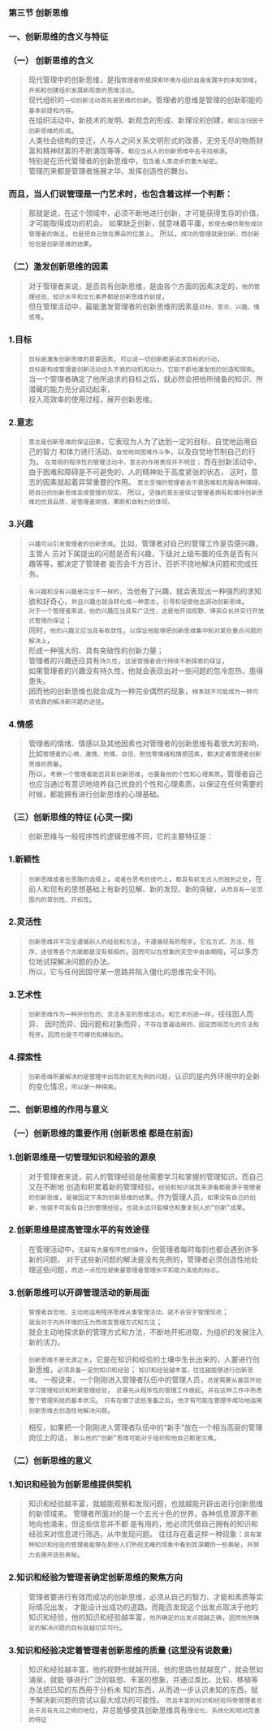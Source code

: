 ### 第三节 创新思维
### 一、创新思维的含义与特征
### （一） 创新思维的含义
>   现代管理中的创新思维，是指`管理者积极探索环境与组织自身发展中的未知领域`，`开拓和创建组织发展新局面的思维活动`。           
现代组织的`一切创新活动首先是思维的创新`，管理者的思维是管理的创新职能的`基本前提和内容`。           
在组织活动中，新技术的发明、新观念的形成、新理论的创建，`都应当归因于创新思维的形成`。           
人类社会结构的变迁，人与人之间关系文明形式的改善，无穷无尽的物质财富和精神财富的不断涌现等等，`都应当从人的创新思维中去寻找根源`。           
特别是在历代管理者的创新思维中，`包含着人类进步的重大秘密`。           
管理历来都是管理者施展才华、发挥创造性的舞台。           

### 而且，当人们说管理是一门艺术时，也包含着这样一个判断：
>   那就是说，在这个领域中，必须不断地进行创新，才可能获得生存的价值，才可能取得成功的机会。
如果缺乏创新，就意味着平庸，`即使去模仿那些成功管理者的做法`，`也是把自己放在赝品的位置上`。
所以，`成功的管理就是创新，而创新恰恰是创新思维的结果`。

### （二）激发创新思维的因素
>   对于管理者来说，是否具有创新思维，是由各个方面的因素决定的，`他的管理经验、知识水平和文化素养都是创新思维的前提`，        
但在管理活动中，最能激发管理者的创新思维的因素是`目标、意志、兴趣、情感等`。

### 1.目标
>   `目标是激发创新思维的首要因素`，`可以说一切创新都是追求目标的行动`，               
`目标是构成管理者创新活动经久不衰的动机和动力，它能不断地激发他的创造和探索`。               
当一个管理者确定了他所追求的目标之后，就必然会把他所储备的知识、所潜藏的能力充分调动起来，       
投入高效率的使用过程，展开创新思维。               

### 2.意志
>   `意志是创新思维的保证因素`，它表现为人为了达到一定的目标，自觉地运用自己的智力
和体力进行活动，`自觉地同困难作斗争`，以及自觉地节制自己的行为。
`在常规的程序性的管理活动中，意志的作用表现并不明显；`
而在创新活动中，由于困难和障碍是不可避免的，人的精神处于高度紧张的状态，
这时，意志的因素就起着异常重要的作用。
`意志坚强的管理者会不畏困难和克服各种障碍，把自己的创新思维变成管理的现实。`
所以，`坚强的意志是保证管理者拥有和维持创新思维的优良品质，是管理者顽强、果断和自制力的体现。`

### 3.兴趣
>   `兴趣可以引发管理者的创新思维`。比如，管理者对自己的管理工作是否感兴趣，主管人
员对下属提出的问题是否有兴趣，下级对上级布置的任务是否有兴趣等等，都决定了管理者
能否会千方百计、百折不挠地解决问题和完成任务。

>   `有兴趣和没有兴趣是完全不一样的`，当他有了兴趣，就会表现出一种强烈的求知欲和好奇心，`并且兴趣也就会转化成一种意志`，`引导和促使他去调动创新思维`。       
`对于一个管理者来说，他的兴趣应当具有广泛性，这是他开阔视野、博采众长并实行开放式管理的保证`；       
同时，`他的兴趣又应当具有收敛性`，`以保证他能够把创新思维集中到对某些重点问题的解决上`，       
形成一种强大的、具有突破性的创新力量；       
管理者的兴趣还应具有`持久性`，`这是管理者进行持续不断探索的保证`，       
如果管理者的兴趣没有持久性，他就会表现出对一些问题的忽冷忽热、患得患失。       
因而他的创新思维也就会成为一种完全偶然的现象，`根本就不可能成为一种可资依靠的解决新问题的途径`。       

### 4.情感
>   管理者的情绪、情感以及其他因素也对管理者的创新思维有着很大的影响，比如`管理者的心境、激情、热情、自信、胆怯等情绪和情感因素`，`都决定着管理者创新思维的质量`。           
所以，`考察一个管理者能否具有创新思维`，`也要看他的个性和心理素质`。管理者自己也应当通过有意识地培养自己优良的个性和心理素质，以保证在任何需要的时候，都能拥有进行创新思维的心理基础。       

### （三）创新思维的特征 (心灵一探)
>   创新思维与一般程序性的逻辑思维不同，它的主要特征是：
### 1.新颖性
>   `创新思维或者在思路的选择上`，`或者在思考的技巧上`，`都具有前无古人的独到之处`，在
前人和现有的思想基础上有新的见解、新的发现、新的突破，`从而具有一定范围内的首创性、开拓性`。

### 2.灵活性
>   `创新思维并不完全遵循别人的经验和方法`，`不遵循现有的程序`，`它在方式、方法、程序、途径等各个方面都是没有框框的`，`因而可以在想象的天空中自由翱翔`，可以多方位地试探解决问题的办法。        
所以，它与任何因固守某一思路并陷入僵化的思维完全不同。        

### 3.艺术性
>   `创新思维作为一种开创性的、灵活多变的思维活动`，`和艺术创造一样`，往往因人而异、
因时而异、因问题和对象而异，`不存在普遍适用的、固定而规范化的方法和程序`，`因而也是不可模仿和模拟的`。

### 4.探索性
>   `创新思维所要解决的是管理中出现的前无先例的问题`，认识的是内外环境中的全新的变化情况，`所以是一种探索`。

### 二、创新思维的作用与意义
### （一）创新思维的重要作用 (创新思维 都是在前面)
### 1.创新思维是一切管理知识和经验的源泉
>   对于管理者来说，前人的管理经验是他需要学习和掌握的管理知识，而自己又在不断地
创造和积累着新的管理经验。`经验和知识就其来源看都是源于管理者的创新思维`，`是被固定下来的创新思维的结果`。作为管理人员，`如果没有自己的创新，他就不可能有自己的管理经验`，`也就永远只能模仿和重复别人的“创新”成果`。

### 2.创新思维是提高管理水平的有效途径
>   在管理活动中，`无疑有大量程序性的操作`，但管理者每时每刻也都会遇到许多新的问题。
对于这些新问题的解决是没有先例的，管理者必须创造性地处理这些问题，`而这一点恰恰是衡量管理者管理水平和能力高低的标志`。

### 3.创新思维可以开辟管理活动的新局面
>   `管理者自觉地、主动地运用程序思维从事管理活动，就不会安于管理现状`；         
`就会对于内外环境的压力而改变管理方式和方法`；         
就会主动地探求新的管理方式和方法，不断地开拓进取，为组织的发展注入新的活力。         

>   `创新思维不是无源之水`，它是在知识和经验的土壤中生长出来的，人要进行创新思维，`必须具备一定的知识和经验`；
`知识和经验越丰富，往往越能够进行创新思维`。
一般说来，一个刚刚进入管理者队伍中的管理人员，`总是需要从基层开始学习管理知识和积累管理经验`，
`总要先从程序性的管理工作做起`，`并在这种工作中熟悉整个管理系统的基本状况`。
`只有在做了这些准备之后`，`他才有可能在管理中成功地运用创新思维去创造性地解决问题`。

>   相反，如果把一个刚刚进人管理者队伍中的“新手”放在一个相当高层的管理岗位上的话，
`那么他的“创新”思维可能对于组织和他自己都是灾难`。

### （二）创新思维的意义
### 1.知识和经验为创新思维提供契机
>   知识和经验越丰富，就越能观察和发现问题，也就越能开辟出进行创新思维的新领域来。
管理者所面对的是一个五光十色的世界，各种信息源源不断地向他涌来，但这些信息并不都
是有用的，他必须凭借自己拥有的知识和经验来对信息进行筛选，从中发现问题。
往往存在着这样一种现象：`具有某种知识和经验的管理者能够在那些人们熟视无睹的现象中看到其深藏的一些奥秘`，`并努力去揭开这些奥秘`。

### 2.知识和经验为管理者确定创新思维的聚焦方向
>   管理者要进行有效而成功的创新思维，必须从自己的智力、才能和素质等实际情况出发，
才能设计出成功的道路。而能否发现这个出发点取决于他的知识和经验，他的知识和经验越丰富，`他所确定的出发点就越正确`，`因而他所确定的解决问题的目标就越切实可行`。

### 3.知识和经验决定着管理者创新思维的质量 (这里没有说数量)
>   知识和经验越丰富，他的视野也就越开阔，他的思路也就越宽广，就会思如涌泉，就能
够进行广泛的联想、丰富的想象，并通过类比、比较、移植等办法把已知的东西用于分析未
知的东西，从而进一步认识未知的东西，赋予解决新问题的尝试以最大成功的可能性。
`而且丰富的知识和经验将使管理者总处于具有先见之明的地位`，并总能够使其创新思维具有`理论化、系统化和相对完善的特征`